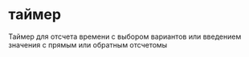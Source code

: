# таймер

Таймер для отсчета времени с выбором вариантов или введением значения с прямым или обратным отсчетомы
